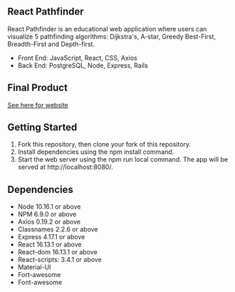 ## React Pathfinder

React Pathfinder is an educational web application where users can visualize 5 pathfinding algorithms: Dijkstra's, A-star, Greedy Best-First, Breadth-First and Depth-first. 

* Front End: JavaScript, React, CSS, Axios
* Back End: PostgreSQL, Node, Express, Rails

## Final Product
[See here for website](https://react-pathfinder.herokuapp.com/)

## Getting Started
1. Fork this repository, then clone your fork of this repository.
1. Install dependencies using the npm install command.
1. Start the web server using the npm run local command. The app will be served at http://localhost:8080/.

## Dependencies

* Node 10.16.1 or above
* NPM 6.9.0 or above
* Axios 0.19.2 or above
* Classnames 2.2.6 or above
* Express 4.17.1 or above
* React 16.13.1 or above
* React-dom 16.13.1 or above
* React-scripts: 3.4.1 or above
* Material-UI
* Fort-awesome
* Font-awesome